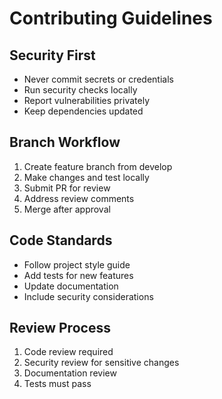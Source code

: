 # Contributing Guidelines

## Security First
- Never commit secrets or credentials
- Run security checks locally
- Report vulnerabilities privately
- Keep dependencies updated

## Branch Workflow
1. Create feature branch from develop
2. Make changes and test locally
3. Submit PR for review
4. Address review comments
5. Merge after approval

## Code Standards
- Follow project style guide
- Add tests for new features
- Update documentation
- Include security considerations

## Review Process
1. Code review required
2. Security review for sensitive changes
3. Documentation review
4. Tests must pass